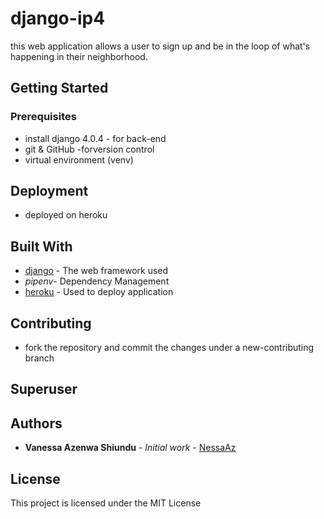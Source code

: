 # django-ip4
this web application allows a user to sign up and be in the loop of what's happening in their neighborhood.

## Getting Started



### Prerequisites
* install django 4.0.4 - for back-end
* git & GitHub -forversion control
* virtual environment (venv)


## Deployment
* deployed on heroku


## Built With

* [django](https://www.djangoproject.com/) - The web framework used
* *pipenv*- Dependency Management
* [heroku](https://www.heroku.com/home) - Used to deploy application

## Contributing
* fork the repository and commit the changes under a new-contributing branch

## Superuser 


## Authors

* **Vanessa Azenwa Shiundu** - *Initial work* - [NessaAz](https://github.com/NessaAz)


## License
This project is licensed under the MIT License 

 
